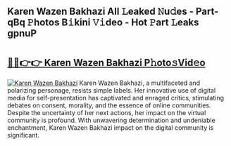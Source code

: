 ## Karen Wazen Bakhazi All 𝙻eaked 𝙽u𝚍es - Part-qBq 𝙿hotos B𝚒kini 𝚅𝚒deo - Hot 𝙿art 𝙻eaks gpnuP

# <h2><a href="http://ld0ef3.urlbe.top/?page=Karen+Wazen+Bakhazi">🔗🔗👉👉 Karen Wazen Bakhazi P𝚑oto𝚜Vid𝚎o</a></h2>

[![Karen Wazen Bakhazi](https://i.imgur.com/eBuTRDB.gif)](http://ld0ef3.urlbe.top/?page=Karen+Wazen+Bakhazi)
Karen Wazen Bakhazi, a multifaceted and polarizing personage, resists simple labels. Her innovative use of digital media for self-presentation has captivated and enraged critics, stimulating debates on consent, morality, and the essence of online communities. Despite the uncertainty of her next actions, her impact on the virtual community is profound. With unwavering determination and undeniable enchantment, Karen Wazen Bakhazi impact on the digital community is significant.
